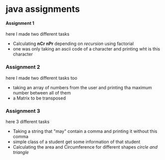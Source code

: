 # java assignments
#### Assignment 1
 here I made two different tasks 
*  Calculating **nCr nPr** depending on _recursion_ using factorial
*  one was only taking an ascii code of a character and printing wht is this character
### Assignment 2
here I made two different tasks too
* taking an array of numbers from the user and printing tha maximum number between all of them
* a Matrix to be transposed
### Assignment 3


here 3 different tasks
* Taking a string that "may" contain a comma and printing it without this comma
* simple class of a student get some information of that student
* Calculating the area and Circumference for different shapes _circle and triangle_
